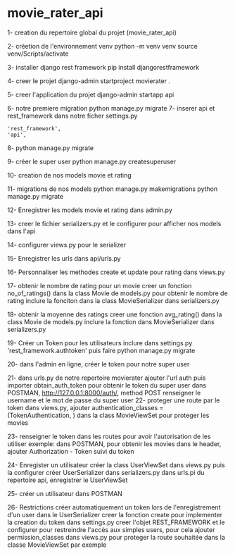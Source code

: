# movie_rater_api
1- creation du repertoire global du projet (movie_rater_api)

2- créetion de l'environnement venv
    python -m venv venv
    source venv/Scripts/activate

3- installer django rest framework
    pip install djangorestframework

4- creer le projet
    django-admin startproject movierater .

5- creer l'application du projet
    django-admin startapp api

6- notre premiere migration
    python manage.py migrate
7- inserer api et rest_framework dans notre ficher settings.py

    'rest_framework',
    'api',
8- python manage.py migrate

9- créer le super user
    python manage.py createsuperuser

10- creation de nos models movie et rating

11- migrations de nos models
    python manage.py makemigrations
    python manage.py migrate

12- Enregistrer les models movie et rating dans admin.py

13- creer le fichier serializers.py et le configurer pour afficher nos models dans l'api

14- configurer views.py pour le serializer

15- Enregistrer les urls dans api/urls.py

16- Personnaliser les methodes create et update pour rating dans views.py

17- obtenir le nombre de rating pour un movie
    creer un fonction no_of_ratings() dans la class Movie de models.py pour obtenir le nombre de rating
    inclure la fonciton dans la class MovieSerializer dans serializers.py

18- obtenir la moyenne des ratings
    creer une fonction avg_rating() dans la class Movie de models.py 
    inclure la fonction dans MovieSerializer dans serializers.py

19- Créer un Token pour les utilisateurs
    inclure dans settings.py 'rest_framework.authtoken' puis faire python manage.py migrate

20- dans l'admin en ligne, créer le token pour notre super user

21- dans urls.py de notre repertoire movierater
    ajouter l'url auth puis importer obtain_auth_token pour obtenir le token du super user
    dans POSTMAN, http://127.0.0.1:8000/auth/, method POST
    renseigner le username et le mot de passe du super user
22- proteger une route par le token
    dans views.py, ajouter authentication_classes = (TokenAuthentication, ) dans la class MovieViewSet
    pour proteger les movies

23- renseigner le token dans les routes pour avoir l'autorisation de les utiliser
    exemple: dans POSTMAN, pour obtenir les movies
    dans le header, ajouter Authorization - Token suivi du token

24- Enregister un utilisateur
    créer la class UserViewSet dans views.py puis la configurer
    créer UserSerializer dans serializers.py
    dans urls.pi du repertoire api, enregistrer le UserViewSet

25- créer un utilisateur dans POSTMAN

26- Restrictions
    créer automatiquement un token lors de l'enregistrement d'un user dans le UserSerializer 
    creer la fonction create pour implementer la creation du token
    dans settings.py creer l'objet REST_FRAMEWORK et le configurer pour restreindre l'accès aux
    simples users, pour cela ajouter permission_classes dans views.py pour proteger la route souhaitée
    dans la classe MovieViewSet par exemple